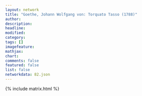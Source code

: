 ```yaml
---
layout: network
title: "Goethe, Johann Wolfgang von: Torquato Tasso (1788)"
author:
description:
headline:
modified:
category:
tags: []
imagefeature: 
mathjax: 
chart: 
comments: false
featured: false
list: false
networkdata: 82.json
---
```

{% include matrix.html %}
